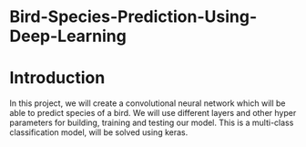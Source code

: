 # Bird-Species-Prediction-Using-Deep-Learning

# Introduction
In this project, we will create a convolutional neural network which will be able to predict species of a bird. 
We will use different layers and other hyper parameters for building, training and testing our model. This is a multi-class classification model, will be solved using keras. 
